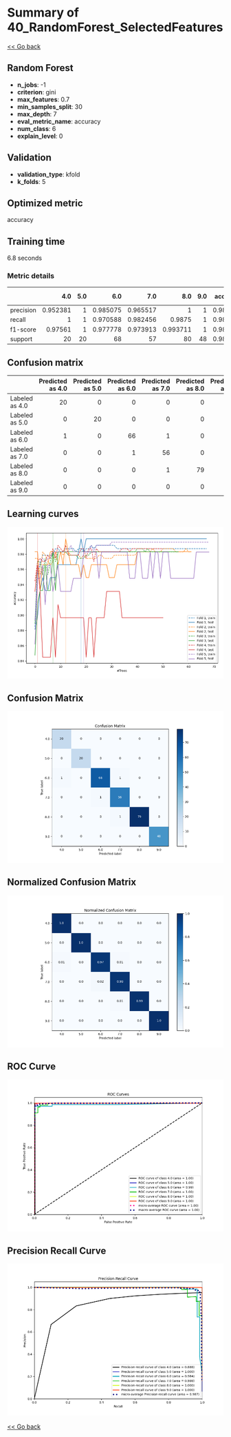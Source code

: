 # Summary of 40_RandomForest_SelectedFeatures

[<< Go back](../README.md)


## Random Forest
- **n_jobs**: -1
- **criterion**: gini
- **max_features**: 0.7
- **min_samples_split**: 30
- **max_depth**: 7
- **eval_metric_name**: accuracy
- **num_class**: 6
- **explain_level**: 0

## Validation
 - **validation_type**: kfold
 - **k_folds**: 5

## Optimized metric
accuracy

## Training time

6.8 seconds

### Metric details
|           |       4.0 |   5.0 |       6.0 |       7.0 |       8.0 |   9.0 |   accuracy |   macro avg |   weighted avg |   logloss |
|:----------|----------:|------:|----------:|----------:|----------:|------:|-----------:|------------:|---------------:|----------:|
| precision |  0.952381 |     1 |  0.985075 |  0.965517 |  1        |     1 |   0.986348 |    0.983829 |       0.986577 |  0.202065 |
| recall    |  1        |     1 |  0.970588 |  0.982456 |  0.9875   |     1 |   0.986348 |    0.990091 |       0.986348 |  0.202065 |
| f1-score  |  0.97561  |     1 |  0.977778 |  0.973913 |  0.993711 |     1 |   0.986348 |    0.986835 |       0.986386 |  0.202065 |
| support   | 20        |    20 | 68        | 57        | 80        |    48 |   0.986348 |  293        |     293        |  0.202065 |


## Confusion matrix
|                |   Predicted as 4.0 |   Predicted as 5.0 |   Predicted as 6.0 |   Predicted as 7.0 |   Predicted as 8.0 |   Predicted as 9.0 |
|:---------------|-------------------:|-------------------:|-------------------:|-------------------:|-------------------:|-------------------:|
| Labeled as 4.0 |                 20 |                  0 |                  0 |                  0 |                  0 |                  0 |
| Labeled as 5.0 |                  0 |                 20 |                  0 |                  0 |                  0 |                  0 |
| Labeled as 6.0 |                  1 |                  0 |                 66 |                  1 |                  0 |                  0 |
| Labeled as 7.0 |                  0 |                  0 |                  1 |                 56 |                  0 |                  0 |
| Labeled as 8.0 |                  0 |                  0 |                  0 |                  1 |                 79 |                  0 |
| Labeled as 9.0 |                  0 |                  0 |                  0 |                  0 |                  0 |                 48 |

## Learning curves
![Learning curves](learning_curves.png)
## Confusion Matrix

![Confusion Matrix](confusion_matrix.png)


## Normalized Confusion Matrix

![Normalized Confusion Matrix](confusion_matrix_normalized.png)


## ROC Curve

![ROC Curve](roc_curve.png)


## Precision Recall Curve

![Precision Recall Curve](precision_recall_curve.png)



[<< Go back](../README.md)
